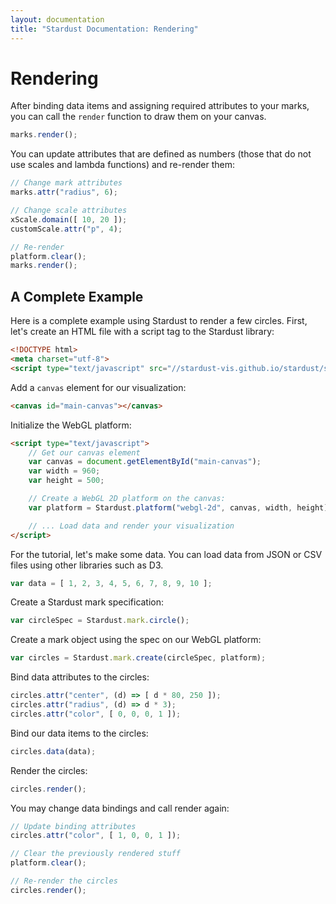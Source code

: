 ```yaml
---
layout: documentation
title: "Stardust Documentation: Rendering"
---
```


Rendering
====

After binding data items and assigning required attributes to your marks, you can call the `render` function to draw them on your canvas.

```javascript
marks.render();
```

You can update attributes that are defined as numbers (those that do not use scales and lambda functions) and re-render them:

```javascript
// Change mark attributes
marks.attr("radius", 6);

// Change scale attributes
xScale.domain([ 10, 20 ]);
customScale.attr("p", 4);

// Re-render
platform.clear();
marks.render();
```

A Complete Example
----

Here is a complete example using Stardust to render a few circles. First, let's create an HTML file with a script tag to the Stardust library:

```html
<!DOCTYPE html>
<meta charset="utf-8">
<script type="text/javascript" src="//stardust-vis.github.io/stardust/stardust.bundle.min.js"></script>
```

Add a `canvas` element for our visualization:

```html
<canvas id="main-canvas"></canvas>
```

Initialize the WebGL platform:

```html
<script type="text/javascript">
    // Get our canvas element
    var canvas = document.getElementById("main-canvas");
    var width = 960;
    var height = 500;

    // Create a WebGL 2D platform on the canvas:
    var platform = Stardust.platform("webgl-2d", canvas, width, height);

    // ... Load data and render your visualization
</script>
```

For the tutorial, let's make some data. You can load data from JSON or CSV files using other libraries such as D3.

```javascript
var data = [ 1, 2, 3, 4, 5, 6, 7, 8, 9, 10 ];
```

Create a Stardust mark specification:

```javascript
var circleSpec = Stardust.mark.circle();
```

Create a mark object using the spec on our WebGL platform:

```javascript
var circles = Stardust.mark.create(circleSpec, platform);
```

Bind data attributes to the circles:

```javascript
circles.attr("center", (d) => [ d * 80, 250 ]);
circles.attr("radius", (d) => d * 3);
circles.attr("color", [ 0, 0, 0, 1 ]);
```

Bind our data items to the circles:

```javascript
circles.data(data);
```

Render the circles:

```javascript
circles.render();
```

You may change data bindings and call render again:

```javascript
// Update binding attributes
circles.attr("color", [ 1, 0, 0, 1 ]);

// Clear the previously rendered stuff
platform.clear();

// Re-render the circles
circles.render();
```